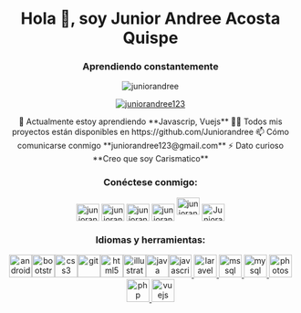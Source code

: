 
<h1 align = "center"> Hola 👋, soy Junior Andree Acosta Quispe </h1>
<h3 align = "center"> Aprendiendo constantemente </h3>

<p align="center"><img src="https://komarev.com/ghpvc/?username=juniorandree&label=Profile%20views&color=0e75b6&style=flat" alt="juniorandree"/></p>

<p align ="center"> <a href="https://twitter.com/juniorandree123" target="blank"> <img src ="https://img.shields.io/twitter/follow/juniorandree123?logo=twitter&style=for-the-badge" alt="juniorandree123"/></a></p>

<p align="center">
 🌱 Actualmente estoy aprendiendo **Javascrip, Vuejs**
 👨‍💻 Todos mis proyectos están disponibles en https://github.com/Juniorandree <a href="https://github.com/Juniorandree"> </a>
 📫 Cómo comunicarse conmigo **juniorandree123@gmail.com** 
 ⚡ Dato curioso **Creo que soy Carismatico**
</p>
<h3 align = "center"> Conéctese conmigo: </h3>
<p align = "center">
<a href="https://twitter.com/juniorandree123" target="blank"><img align = "center" src ="https://cdn.jsdelivr.net/npm/simple-icons@3.0.1/icons/twitter.svg" alt ="juniorandree123" height="30" width="40"/></a>
<a href="https://linkedin.com/in/juniorandree123" target="blank"><img align ="center" src="https://cdn.jsdelivr.net/npm/simple-icons@3.0.1/icons/linkedin.svg" alt="juniorandree123" height ="30" width="40"/></a>
<a href="https://stackoverflow.com/users/juniorandree123" target="blank"><img align="center" src="https://cdn.jsdelivr.net/npm/simple-icons@3.0.1/icons/stackoverflow.svg" alt="juniorandree123" height="30" width="40"/></a>
<a href="https://fb.com/juniorandree123" target="blank"> <img align = "center" src = "https://cdn.jsdelivr.net/npm/simple-icons@3.0.1/icons/facebook.svg" alt="juniorandree123" height ="30" width="40"/></a>
<a href="https://instagram.com/juniorandree123" target="blank"> <img align="centro" src="https://cdn.jsdelivr.net/npm/simple-icons@3.0.1/icons/instagram.svg" alt="juniorandree123" height="30" width="40"/></a>
<a href="https://discord.gg/Juniorandree" target="blank"><img align="center" src="https://cdn.jsdelivr.net/npm/simple-icons@3.0.1/icons/discord.svg" alt="Juniorandree" height="30" width="40"/></a>
</p>
<h3 align="center"> Idiomas y herramientas: </h3>
<p align="center" height="52">
<a href="https://developer.android.com" target="blank"><img src="https://devicons.github.io/devicon/devicon.git/icons/android/android-original-wordmark.svg" alt="android" width="40" height="40"/></a><a href="https://getbootstrap.com" target="blank"><img src="https://devicons.github.io/devicon/devicon.git/icons/bootstrap/bootstrap-plain.svg" alt="bootstrap" width="40" height="40"/></a><a href="https://www.w3schools.com/css/" target="blank"><img src="https://devicons.github.io/devicon/devicon.git/icons/css3/css3-original-wordmark.svg" alt="css3" width="40" height="40"/></a><a href="https://git-scm.com/" target="blank"><img src="https://www.vectorlogo.zone/logos/git-scm/git-scm-icon.svg" alt="git" width="40" height="40"/></a><a href="https://www.w3.org/html/" target="blank"><img src="https://devicons.github.io/devicon/devicon.git/icons/html5/html5-original-wordmark.svg" alt="html5" width="40" height="40"/></a><a href="https://www.adobe.com/in/products/illustrator.html" target="blank"><img src="https://www.vectorlogo.zone/logos/adobe_illustrator/adobe_illustrator-icon.svg" alt="illustrator" width="40" height="40"/></a><a href="https://www.java.com" target="blank"><img src="https://devicons.github.io/devicon/devicon.git/icons/java/java-original-wordmark.svg" alt="java" width="40" height="40"/></a><a href="https://developer.mozilla.org/en-US/docs/Web/JavaScript" target="blank"><img src="https://devicons.github.io/devicon/devicon.git/icons/javascript/javascript-original.svg" alt ="javascript" width="40" height="40"/> </a> <a href="https://laravel.com/" target="blank"> <img src="https://devicons.github.io/devicon/devicon.git/icons/laravel/laravel-plain-wordmark.svg" alt="laravel" width="40" height="40"/> </a> <a href="https://www.microsoft.com/en-us/sql-server" target="blank"> <img src="https://cdn.worldvectorlogo.com/logos/microsoft-sql-server.svg" alt="mssql" width="40" height="40"/> </a> <a href="https://www.mysql.com/" target="blank"> <img src="https://devicons.github.io/devicon/devicon.git/icons/mysql/mysql-original-wordmark.svg" alt="mysql" width="40" altura="40"/> </a> <a href="https://www.photoshop.com/en" target="blank"> <img src="https://devicons.github.io/devicon/devicon.git/icons/photoshop/photoshop-plain.svg" alt="photoshop" width="40" height="40"/> </a> <a href="https://www.php.net" target="blank"> <img src="https://devicons.github.io/devicon/devicon.git/icons/php/php-original.svg" alt="php" width="40" height="40"/></a><a href="https://vuejs.org/" target="blank"> <img src="https://devicons.github.io/devicon/devicon.git/icons/vuejs/vuejs-original-wordmark.svg" alt="vuejs" width="40" height="40"/></a>
</p>
